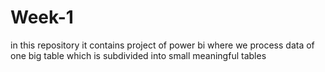# Week-1
in this repository it contains project of power bi where we process data of one big table which is subdivided into small meaningful tables
